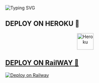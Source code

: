 ![Typing SVG](https://readme-typing-svg.herokuapp.com/?lines=Salam+Mən+Ədalət!)
</p></p>




## DEPLOY ON HEROKU 🚀

<p align="center"><a href="https://heroku.com/deploy?template=https://github.com/Fakebody31/-dal-tTag"><img align="center" alt="Heroku" width="52px" src="https://www.nicepng.com/png/full/223-2233246_heroku-logo-salesforce-heroku.png"></p>

## DEPLOY ON RailWAY 🚀
[![Deploy on Railway](https://railway.app/button.svg)](https://railway.app/new/template/TsiHia?referralCode=bdzflU)
